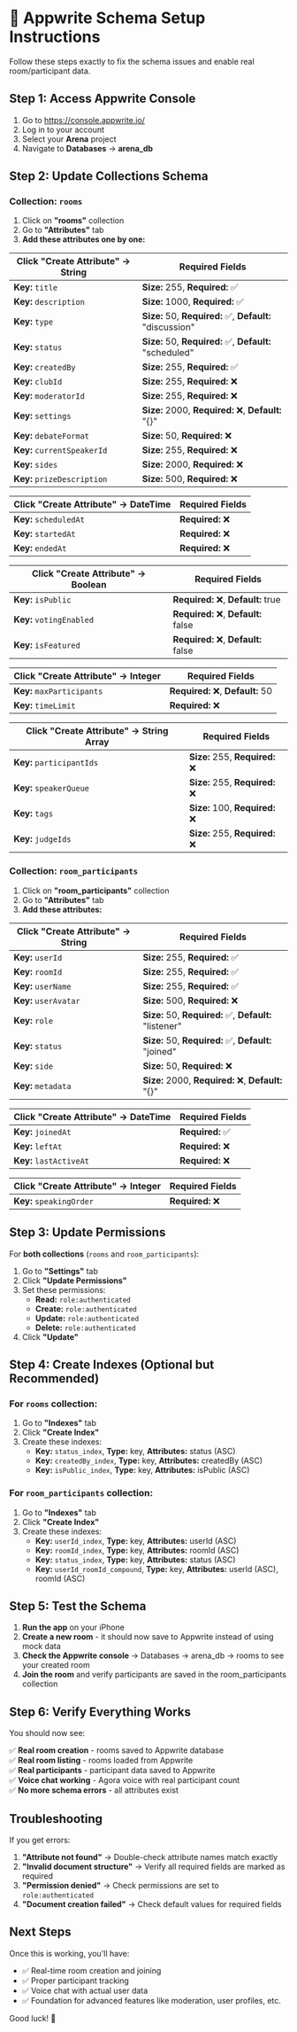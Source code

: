 # 🔧 Appwrite Schema Setup Instructions

Follow these steps exactly to fix the schema issues and enable real room/participant data.

## Step 1: Access Appwrite Console

1. Go to https://console.appwrite.io/
2. Log in to your account
3. Select your **Arena** project
4. Navigate to **Databases** → **arena_db**

## Step 2: Update Collections Schema

### Collection: `rooms`

1. Click on **"rooms"** collection
2. Go to **"Attributes"** tab
3. **Add these attributes one by one:**

| Click "Create Attribute" → String | Required Fields |
|-----------------------------------|-----------------|
| **Key:** `title` | **Size:** 255, **Required:** ✅ |
| **Key:** `description` | **Size:** 1000, **Required:** ✅ |
| **Key:** `type` | **Size:** 50, **Required:** ✅, **Default:** "discussion" |
| **Key:** `status` | **Size:** 50, **Required:** ✅, **Default:** "scheduled" |
| **Key:** `createdBy` | **Size:** 255, **Required:** ✅ |
| **Key:** `clubId` | **Size:** 255, **Required:** ❌ |
| **Key:** `moderatorId` | **Size:** 255, **Required:** ❌ |
| **Key:** `settings` | **Size:** 2000, **Required:** ❌, **Default:** "{}" |
| **Key:** `debateFormat` | **Size:** 50, **Required:** ❌ |
| **Key:** `currentSpeakerId` | **Size:** 255, **Required:** ❌ |
| **Key:** `sides` | **Size:** 2000, **Required:** ❌ |
| **Key:** `prizeDescription` | **Size:** 500, **Required:** ❌ |

| Click "Create Attribute" → DateTime | Required Fields |
|-------------------------------------|-----------------|
| **Key:** `scheduledAt` | **Required:** ❌ |
| **Key:** `startedAt` | **Required:** ❌ |
| **Key:** `endedAt` | **Required:** ❌ |

| Click "Create Attribute" → Boolean | Required Fields |
|------------------------------------|-----------------|
| **Key:** `isPublic` | **Required:** ❌, **Default:** true |
| **Key:** `votingEnabled` | **Required:** ❌, **Default:** false |
| **Key:** `isFeatured` | **Required:** ❌, **Default:** false |

| Click "Create Attribute" → Integer | Required Fields |
|------------------------------------|-----------------|
| **Key:** `maxParticipants` | **Required:** ❌, **Default:** 50 |
| **Key:** `timeLimit` | **Required:** ❌ |

| Click "Create Attribute" → String Array | Required Fields |
|------------------------------------------|-----------------|
| **Key:** `participantIds` | **Size:** 255, **Required:** ❌ |
| **Key:** `speakerQueue` | **Size:** 255, **Required:** ❌ |
| **Key:** `tags` | **Size:** 100, **Required:** ❌ |
| **Key:** `judgeIds` | **Size:** 255, **Required:** ❌ |

### Collection: `room_participants`

1. Click on **"room_participants"** collection
2. Go to **"Attributes"** tab
3. **Add these attributes:**

| Click "Create Attribute" → String | Required Fields |
|-----------------------------------|-----------------|
| **Key:** `userId` | **Size:** 255, **Required:** ✅ |
| **Key:** `roomId` | **Size:** 255, **Required:** ✅ |
| **Key:** `userName` | **Size:** 255, **Required:** ✅ |
| **Key:** `userAvatar` | **Size:** 500, **Required:** ❌ |
| **Key:** `role` | **Size:** 50, **Required:** ✅, **Default:** "listener" |
| **Key:** `status` | **Size:** 50, **Required:** ✅, **Default:** "joined" |
| **Key:** `side` | **Size:** 50, **Required:** ❌ |
| **Key:** `metadata` | **Size:** 2000, **Required:** ❌, **Default:** "{}" |

| Click "Create Attribute" → DateTime | Required Fields |
|-------------------------------------|-----------------|
| **Key:** `joinedAt` | **Required:** ✅ |
| **Key:** `leftAt` | **Required:** ❌ |
| **Key:** `lastActiveAt` | **Required:** ❌ |

| Click "Create Attribute" → Integer | Required Fields |
|------------------------------------|-----------------|
| **Key:** `speakingOrder` | **Required:** ❌ |

## Step 3: Update Permissions

For **both collections** (`rooms` and `room_participants`):

1. Go to **"Settings"** tab
2. Click **"Update Permissions"**
3. Set these permissions:
   - **Read:** `role:authenticated`
   - **Create:** `role:authenticated`
   - **Update:** `role:authenticated`
   - **Delete:** `role:authenticated`
4. Click **"Update"**

## Step 4: Create Indexes (Optional but Recommended)

### For `rooms` collection:
1. Go to **"Indexes"** tab
2. Click **"Create Index"**
3. Create these indexes:
   - **Key:** `status_index`, **Type:** key, **Attributes:** status (ASC)
   - **Key:** `createdBy_index`, **Type:** key, **Attributes:** createdBy (ASC)
   - **Key:** `isPublic_index`, **Type:** key, **Attributes:** isPublic (ASC)

### For `room_participants` collection:
1. Go to **"Indexes"** tab
2. Click **"Create Index"**
3. Create these indexes:
   - **Key:** `userId_index`, **Type:** key, **Attributes:** userId (ASC)
   - **Key:** `roomId_index`, **Type:** key, **Attributes:** roomId (ASC)
   - **Key:** `status_index`, **Type:** key, **Attributes:** status (ASC)
   - **Key:** `userId_roomId_compound`, **Type:** key, **Attributes:** userId (ASC), roomId (ASC)

## Step 5: Test the Schema

1. **Run the app** on your iPhone
2. **Create a new room** - it should now save to Appwrite instead of using mock data
3. **Check the Appwrite console** → Databases → arena_db → rooms to see your created room
4. **Join the room** and verify participants are saved in the room_participants collection

## Step 6: Verify Everything Works

You should now see:

✅ **Real room creation** - rooms saved to Appwrite database  
✅ **Real room listing** - rooms loaded from Appwrite  
✅ **Real participants** - participant data saved to Appwrite  
✅ **Voice chat working** - Agora voice with real participant count  
✅ **No more schema errors** - all attributes exist  

## Troubleshooting

If you get errors:

1. **"Attribute not found"** → Double-check attribute names match exactly
2. **"Invalid document structure"** → Verify all required fields are marked as required
3. **"Permission denied"** → Check permissions are set to `role:authenticated`
4. **"Document creation failed"** → Check default values for required fields

## Next Steps

Once this is working, you'll have:
- ✅ Real-time room creation and joining
- ✅ Proper participant tracking
- ✅ Voice chat with actual user data
- ✅ Foundation for advanced features like moderation, user profiles, etc.

Good luck! 🚀 
